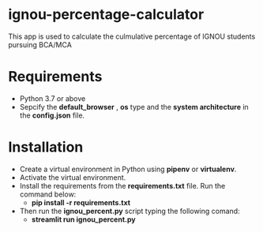 # ignou-percentage-calculator
 This app is used to calculate the culmulative percentage of IGNOU students pursuing BCA/MCA
 

# Requirements
 - Python 3.7 or above
 - Sepcify the __default_browser__ , __os__ type and the __system architecture__ in the __config.json__ file.

# Installation
- Create a virtual environment in Python using __pipenv__ or __virtualenv__.
- Activate the virtual environment.
- Install the requirements from the __requirements.txt__ file. Run the command below:
    - __pip install -r requirements.txt__
- Then run the __ignou_percent.py__ script typing the following comand:
    - __streamlit run ignou_percent.py__
